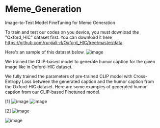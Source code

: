 # Meme_Generation
Image-to-Text Model FineTuning for Meme Generation


To train and test our codes on you device, you must download the "Oxford_HIC" dataset first.
You can download it here https://github.com/runjiali-rl/Oxford_HIC/tree/master/data.

Here's an sample of this dataset below.
![image](https://github.com/user-attachments/assets/7193953c-7ed9-486e-bdb9-c3f9f67d1a7d)



We trained the CLIP-based model to generate humor caption for the given image like in Oxford-HIC dataset.

We fully trained the parameters of pre-trained CLIP model with Cross-Entropy Loss between the generated caption and the humor caption from the Oxford-HIC dataset.
Here are some examples of generated humor caption from our CLIP-based Finetuned model.

[1]
![image](https://github.com/user-attachments/assets/6a16361c-40a8-4ea7-bffd-a8485f421b0a)
![image](https://github.com/user-attachments/assets/e832097e-8c20-4d36-882c-8bf79cd09c94)



[2]
![image](https://github.com/user-attachments/assets/ae0b5b16-72ee-413b-82a4-ccf7ef869f6f)

![image](https://github.com/user-attachments/assets/72ed13e2-a4a3-49fa-9d1c-057f97e052a5)
